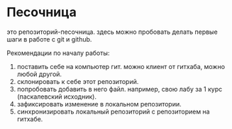 Песочница
=======

это репозиторий-песочница. здесь можно пробовать делать первые шаги в работе с git и github.

Рекомендации по началу работы:

1. поставить себе на компьютер гит. можно клиент от гитхаба, можно любой другой.
2. склонировать к себе этот репозиторий.
3. попробовать добавить в него файл. например, свою лабу за 1 курс (паскалевский исходник).
4. зафиксировать изменение в локальном репозитории.
5. синхронизировать локальный репозиторий с репозиторием на гитхабе.
